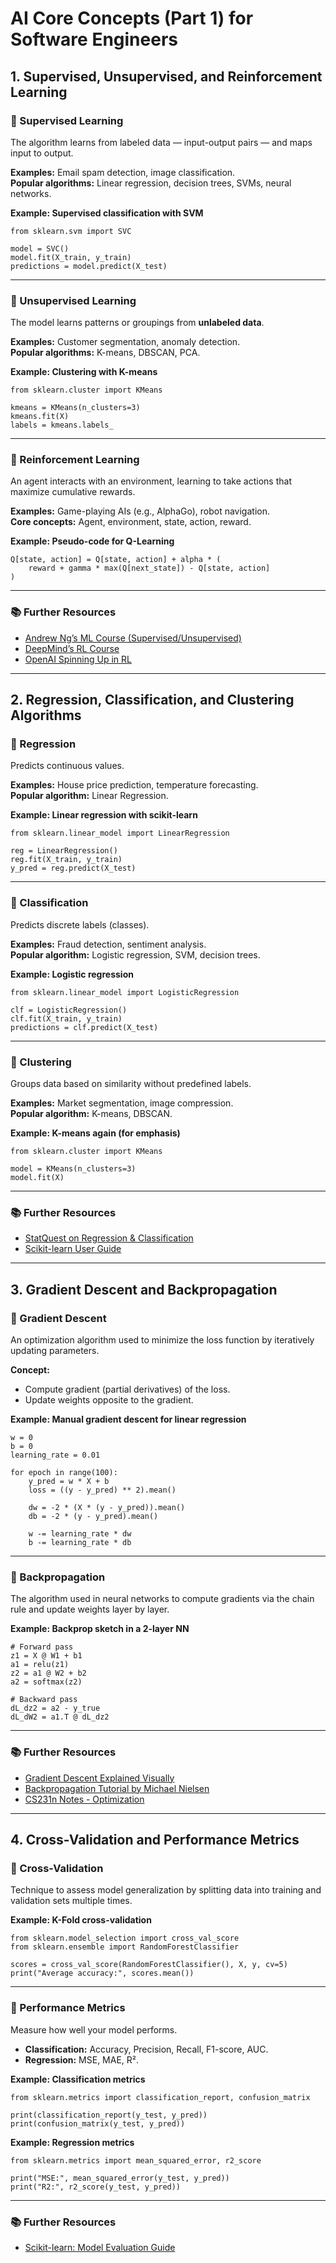 # AI Core Concepts (Part 1) for Software Engineers

## 1. Supervised, Unsupervised, and Reinforcement Learning

### 🔹 Supervised Learning
The algorithm learns from labeled data — input-output pairs — and maps input to output.

**Examples:** Email spam detection, image classification.  
**Popular algorithms:** Linear regression, decision trees, SVMs, neural networks.

**Example: Supervised classification with SVM**
```
from sklearn.svm import SVC

model = SVC()
model.fit(X_train, y_train)
predictions = model.predict(X_test)
```

---

### 🔹 Unsupervised Learning
The model learns patterns or groupings from **unlabeled data**.

**Examples:** Customer segmentation, anomaly detection.  
**Popular algorithms:** K-means, DBSCAN, PCA.

**Example: Clustering with K-means**
```
from sklearn.cluster import KMeans

kmeans = KMeans(n_clusters=3)
kmeans.fit(X)
labels = kmeans.labels_
```

---

### 🔹 Reinforcement Learning
An agent interacts with an environment, learning to take actions that maximize cumulative rewards.

**Examples:** Game-playing AIs (e.g., AlphaGo), robot navigation.  
**Core concepts:** Agent, environment, state, action, reward.

**Example: Pseudo-code for Q-Learning**
```
Q[state, action] = Q[state, action] + alpha * (
    reward + gamma * max(Q[next_state]) - Q[state, action]
)
```

---

### 📚 Further Resources
- [Andrew Ng’s ML Course (Supervised/Unsupervised)](https://www.coursera.org/learn/machine-learning)
- [DeepMind’s RL Course](https://deepmind.com/learning-resources)
- [OpenAI Spinning Up in RL](https://spinningup.openai.com/)

---

## 2. Regression, Classification, and Clustering Algorithms

### 🔹 Regression
Predicts continuous values.

**Examples:** House price prediction, temperature forecasting.  
**Popular algorithm:** Linear Regression.

**Example: Linear regression with scikit-learn**
```
from sklearn.linear_model import LinearRegression

reg = LinearRegression()
reg.fit(X_train, y_train)
y_pred = reg.predict(X_test)
```

---

### 🔹 Classification
Predicts discrete labels (classes).

**Examples:** Fraud detection, sentiment analysis.  
**Popular algorithm:** Logistic regression, SVM, decision trees.

**Example: Logistic regression**
```
from sklearn.linear_model import LogisticRegression

clf = LogisticRegression()
clf.fit(X_train, y_train)
predictions = clf.predict(X_test)
```

---

### 🔹 Clustering
Groups data based on similarity without predefined labels.

**Examples:** Market segmentation, image compression.  
**Popular algorithm:** K-means, DBSCAN.

**Example: K-means again (for emphasis)**
```
from sklearn.cluster import KMeans

model = KMeans(n_clusters=3)
model.fit(X)
```

---

### 📚 Further Resources
- [StatQuest on Regression & Classification](https://www.youtube.com/user/joshstarmer)
- [Scikit-learn User Guide](https://scikit-learn.org/stable/user_guide.html)

---

## 3. Gradient Descent and Backpropagation

### 🔹 Gradient Descent
An optimization algorithm used to minimize the loss function by iteratively updating parameters.

**Concept:**
- Compute gradient (partial derivatives) of the loss.
- Update weights opposite to the gradient.

**Example: Manual gradient descent for linear regression**
```
w = 0
b = 0
learning_rate = 0.01

for epoch in range(100):
    y_pred = w * X + b
    loss = ((y - y_pred) ** 2).mean()
    
    dw = -2 * (X * (y - y_pred)).mean()
    db = -2 * (y - y_pred).mean()

    w -= learning_rate * dw
    b -= learning_rate * db
```

---

### 🔹 Backpropagation
The algorithm used in neural networks to compute gradients via the chain rule and update weights layer by layer.

**Example: Backprop sketch in a 2-layer NN**
```
# Forward pass
z1 = X @ W1 + b1
a1 = relu(z1)
z2 = a1 @ W2 + b2
a2 = softmax(z2)

# Backward pass
dL_dz2 = a2 - y_true
dL_dW2 = a1.T @ dL_dz2
```

---

### 📚 Further Resources
- [Gradient Descent Explained Visually](https://www.3blue1brown.com/lessons/gradient-descent)
- [Backpropagation Tutorial by Michael Nielsen](http://neuralnetworksanddeeplearning.com/chap2.html)
- [CS231n Notes - Optimization](https://cs231n.github.io/optimization-1/)

---

## 4. Cross-Validation and Performance Metrics

### 🔹 Cross-Validation
Technique to assess model generalization by splitting data into training and validation sets multiple times.

**Example: K-Fold cross-validation**
```
from sklearn.model_selection import cross_val_score
from sklearn.ensemble import RandomForestClassifier

scores = cross_val_score(RandomForestClassifier(), X, y, cv=5)
print("Average accuracy:", scores.mean())
```

---

### 🔹 Performance Metrics
Measure how well your model performs.

- **Classification:** Accuracy, Precision, Recall, F1-score, AUC.
- **Regression:** MSE, MAE, R².

**Example: Classification metrics**
```
from sklearn.metrics import classification_report, confusion_matrix

print(classification_report(y_test, y_pred))
print(confusion_matrix(y_test, y_pred))
```

**Example: Regression metrics**
```
from sklearn.metrics import mean_squared_error, r2_score

print("MSE:", mean_squared_error(y_test, y_pred))
print("R2:", r2_score(y_test, y_pred))
```

---

### 📚 Further Resources
- [Scikit-learn: Model Evaluation Guide](https://scikit-learn.org/stable/modules/model_evaluation.html)
